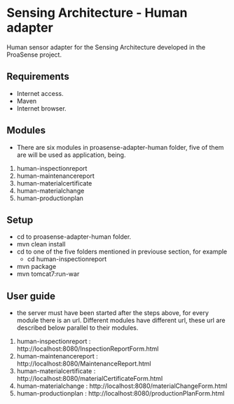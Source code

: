 # Sensing Architecture - Human adapter
Human sensor adapter for the Sensing Architecture developed in the ProaSense project.

## Requirements
* Internet access.
* Maven
* Internet browser.

## Modules
 * There are six modules in proasense-adapter-human folder, five of them are will be used as application, being.
 1. human-inspectionreport
 2. human-maintenancereport
 3. human-materialcertificate
 4. human-materialchange
 5. human-productionplan

## Setup
* cd to proasense-adapter-human folder.
* mvn clean install
* cd to one of the five folders mentioned in previouse section, for example 
  * cd human-inspectionreport
* mvn package
* mvn tomcat7:run-war

## User guide
* the server must have been started after the steps above, for every module there is an url. Different modules have different
  url, these url are described below parallel to their modules.
 1. human-inspectionreport    : http://localhost:8080/InspectionReportForm.html
 2. human-maintenancereport   : http://localhost:8080/MaintenanceReport.html
 3. human-materialcertificate : http://localhost:8080/materialCertificateForm.html
 4. human-materialchange      : http://localhost:8080/materialChangeForm.html
 5. human-productionplan      : http://localhost:8080/productionPlanForm.html
